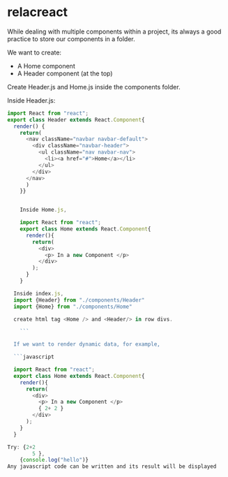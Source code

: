 # relacreact

While dealing with multiple components within a project, its always a good practice to store our components in a folder.

We want to create:
* A Home component
* A Header component (at the top)

Create Header.js and Home.js inside the components folder.

Inside Header.js:

``` javascript
import React from "react";
export class Header extends React.Component{
  render() {
    return(
      <nav className="navbar navbar-default">
        <div className="navbar-header">
          <ul className="nav navbar-nav">
            <li><a href="#">Home</a></li>
          </ul>
        </div>
      </nav>
      )
    }}


    Inside Home.js,

    import React from "react";
    export class Home extends React.Component{
      render(){
        return(
          <div>
            <p> In a new Component </p>
          </div>
        );
      }
    }

  Inside index.js,
  import {Header} from "./components/Header"
  import {Home} from "./components/Home"

  create html tag <Home /> and <Header/> in row divs.

    ```

  If we want to render dynamic data, for example,

  ```javascript

  import React from "react";
  export class Home extends React.Component{
    render(){
      return(
        <div>
          <p> In a new Component </p>
          { 2+ 2 }
        </div>
      );
    }
  }

Try: {2+2
        5 },
    {console.log("hello")}
Any javascript code can be written and its result will be displayed

  ```
